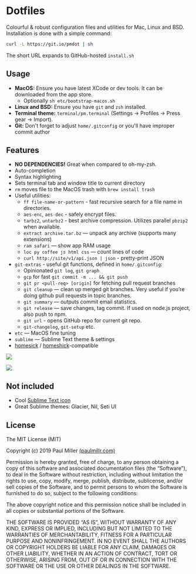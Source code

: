 # Dotfiles
Colourful & robust configuration files and utilities for Mac, Linux and BSD. Installation is done with a simple command:

```sh
curl -L https://git.io/pmdot | sh
```

The short URL expands to GitHub-hosted `install.sh`

## Usage

- **MacOS:** Ensure you have latest XCode or dev tools. It can be downloaded from the app store.
    - Optionally `sh etc/bootstrap-macos.sh`
- **Linux and BSD:** Ensure you have `git` and `zsh` installed.
- **Terminal theme:** `terminal/pm.terminal` (Settings -> Profiles -> Press gear -> Import).
- **Git:** Don't forget to adjust `home/.gitconfig` or you'll have improper commit author

## Features

* **NO DEPENDENCIES!** Great when compared to oh-my-zsh.
* Auto-completion
* Syntax highlighting
* Sets terminal tab and window title to current directory
* `rm` moves file to the MacOS trash with `brew install trash`
* Useful utilities:
    * `ff file-name-or-pattern` - fast recursive search for a file name in directories.
    * `aes-enc`, `aes-dec` - safely encrypt files.
    * `tarbz2`, `untarbz2` - best archive compression. Utilizes parallel `pbzip2` when available.
    * `extract archive.tar.bz` — unpack any archive (supports many extensions)
    * `ram safari` — show app RAM usage
    * `loc py coffee js html css` — count lines of code
    * `curl http://site/v1/api.json | json` - pretty-print JSON
* `git-extras` - useful git functions, defined in `home/.gitconfig`:
    * Opinionated `git log`, `git graph`
    * `gcp` for fast `git commit -m ... && git push`
    * `git pr <pull-req> [origin]` for fetching pull request branches
    * `git cleanup` — clean up merged git branches. Very useful if
    you’re doing github pull requests in topic branches.
    * `git summary` — outputs commit email statistics.
    * `git release` — save changes, tag commit. If used on node.js project, also push to npm.
    * `git url` - opens GitHub repo for current git repo.
    * `git-changelog`, `git-setup` etc.
* `etc` — MacOS fine tuning
* `sublime` — Sublime Text theme & settings
* [homesick](https://github.com/technicalpickles/homesick) /
  [homeshick](https://github.com/andsens/homeshick)-compatible

![](https://cloud.githubusercontent.com/assets/574696/3210643/80f11554-eed7-11e3-8c8f-5509bc304fc7.png)

![](https://cloud.githubusercontent.com/assets/574696/3210642/7ecc9a00-eed7-11e3-9357-27c2a8576f80.png)

## Not included

- Cool [Sublime Text icon](https://dribbble.com/shots/1840393-Sublime-Text-Yosemite-Icon)
- Great Sublime themes: Glacier, Nil, Seti UI

## License

The MIT License (MIT)

Copyright (c) 2019 Paul Miller [(paulmillr.com)](https://paulmillr.com)

Permission is hereby granted, free of charge, to any person obtaining a copy
of this software and associated documentation files (the “Software”), to deal
in the Software without restriction, including without limitation the rights
to use, copy, modify, merge, publish, distribute, sublicense, and/or sell
copies of the Software, and to permit persons to whom the Software is
furnished to do so, subject to the following conditions:

The above copyright notice and this permission notice shall be included in
all copies or substantial portions of the Software.

THE SOFTWARE IS PROVIDED “AS IS”, WITHOUT WARRANTY OF ANY KIND, EXPRESS OR
IMPLIED, INCLUDING BUT NOT LIMITED TO THE WARRANTIES OF MERCHANTABILITY,
FITNESS FOR A PARTICULAR PURPOSE AND NONINFRINGEMENT. IN NO EVENT SHALL THE
AUTHORS OR COPYRIGHT HOLDERS BE LIABLE FOR ANY CLAIM, DAMAGES OR OTHER
LIABILITY, WHETHER IN AN ACTION OF CONTRACT, TORT OR OTHERWISE, ARISING FROM,
OUT OF OR IN CONNECTION WITH THE SOFTWARE OR THE USE OR OTHER DEALINGS IN
THE SOFTWARE.
